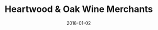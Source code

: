 ---
layout: site
title: "Heartwood & Oak Wine Merchants"
date: 2018-01-02
categories: [community]
version: 1.5.8
major: 1
minor: 5
patch: 8
slug: heartwood-and-oak-wine-merchants
link: http://heartwoodandoak.com/
submitter: lpolepeddi
permalink: /sites/:slug
---